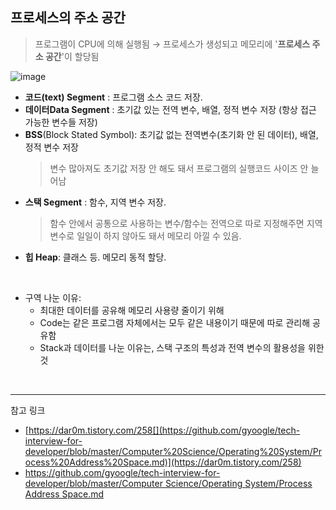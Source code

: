## **프로세스의 주소 공간**

> 프로그램이 CPU에 의해 실행됨 → 프로세스가 생성되고 메모리에 '**프로세스 주소 공간**'이 할당됨

![image](https://user-images.githubusercontent.com/76686872/160980538-70658fd5-6c4b-4b0b-9f4c-7a923b0842cb.png)

- **코드(text) Segment** : 프로그램 소스 코드 저장.
- **데이터Data Segment** : 초기값 있는 전역 변수, 배열, 정적 변수 저장 (항상 접근 가능한 변수들 저장)
- **BSS**(Block Stated Symbol): 초기값 없는 전역변수(초기화 안 된 데이터), 배열, 정적 변수 저장
  > 변수 많아져도 초기값 저장 안 해도 돼서 프로그램의 실행코드 사이즈 안 늘어남
- **스택 Segment** : 함수, 지역 변수 저장.
  > 함수 안에서 공통으로 사용하는 변수/함수는 전역으로 따로 지정해주면 지역 변수로 일일이 하지 않아도 돼서 메모리 아낄 수 있음.
- **힙 Heap**: 클래스 등. 메모리 동적 할당.

<br />

- 구역 나눈 이유:
  - 최대한 데이터를 공유해 메모리 사용량 줄이기 위해
  - Code는 같은 프로그램 자체에서는 모두 같은 내용이기 때문에 따로 관리해 공유함
  - Stack과 데이터를 나눈 이유는, 스택 구조의 특성과 전역 변수의 활용성을 위한 것

<br />

---

참고 링크

- [https://dar0m.tistory.com/258[](https://github.com/gyoogle/tech-interview-for-developer/blob/master/Computer%20Science/Operating%20System/Process%20Address%20Space.md)](https://dar0m.tistory.com/258)
- [https://github.com/gyoogle/tech-interview-for-developer/blob/master/Computer Science/Operating System/Process Address Space.md](https://github.com/gyoogle/tech-interview-for-developer/blob/master/Computer%20Science/Operating%20System/Process%20Address%20Space.md)
